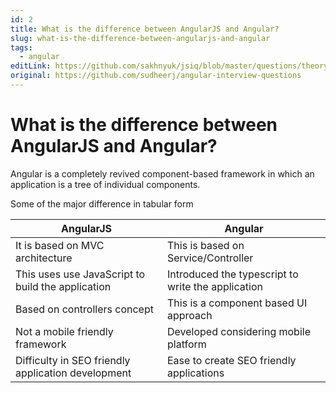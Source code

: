 ```yaml
---
id: 2
title: What is the difference between AngularJS and Angular?
slug: what-is-the-difference-between-angularjs-and-angular
tags:
  - angular
editLink: https://github.com/sakhnyuk/jsiq/blob/master/questions/theory/angular/2.md
original: https://github.com/sudheerj/angular-interview-questions
---
```


# What is the difference between AngularJS and Angular?

Angular is a completely revived component-based framework in which an application is a tree of individual components.

Some of the major difference in tabular form

| AngularJS | Angular |
| --- | --- |
| It is based on MVC architecture | This is based on Service/Controller |
| This uses use JavaScript to build the application | Introduced the typescript to write the application |
| Based on controllers concept | This is a component based UI approach |
| Not a mobile friendly framework | Developed considering mobile platform |
| Difficulty in SEO friendly application development | Ease to create SEO friendly applications |